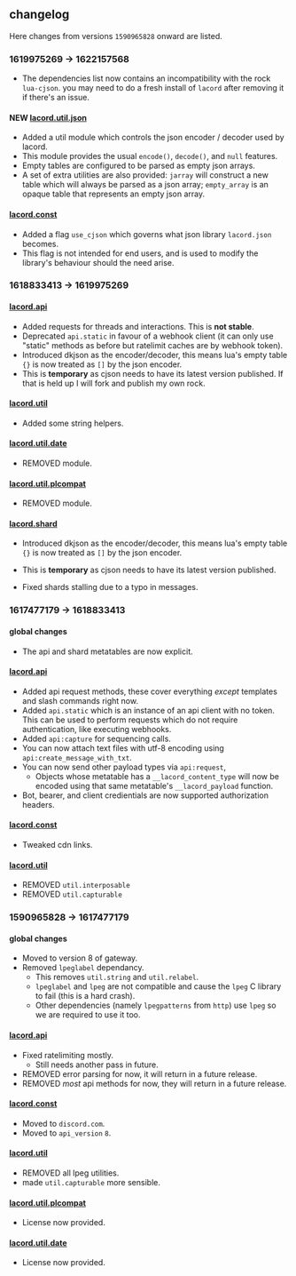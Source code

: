## changelog

Here changes from versions `1590965828` onward are listed.

### 1619975269 -> 1622157568

- The dependencies list now contains an incompatibility with the rock `lua-cjson`.
  you may need to do a fresh install of `lacord` after removing it if there's an issue.

#### NEW [lacord.util.json](lua/lacord/util/json.lua)

- Added a util module which controls the json encoder / decoder used by lacord.
- This module provides the usual `encode()`, `decode()`, and `null` features.
- Empty tables are configured to be parsed as empty json arrays.
- A set of extra utilities are also provided: `jarray` will construct a new table
  which will always be parsed as a json array; `empty_array` is an opaque table
  that represents an empty json array.

#### [lacord.const](lua/lacord/const.lua)

- Added a flag `use_cjson` which governs what json library `lacord.json` becomes.
- This flag is not intended for end users, and is used to modify the library's behaviour
  should the need arise.

### 1618833413 -> 1619975269

#### [lacord.api](lua/lacord/api.lua)

- Added requests for threads and interactions. This is **not stable**.
- Deprecated `api.static` in favour of a webhook client (it can only use "static" methods as before but ratelimit caches are by webhook token).
- Introduced dkjson as the encoder/decoder, this means lua's empty table `{}` is now treated as `[]` by the json encoder.
- This is **temporary** as cjson needs to have its latest version published. If that is held up I will fork and publish my own rock.

#### [lacord.util](lua/lacord/util/init.lua)

- Added some string helpers.

#### [lacord.util.date]()

- REMOVED module.

#### [lacord.util.plcompat]()

- REMOVED module.

#### [lacord.shard](lua/lacord/shard.lua)

- Introduced dkjson as the encoder/decoder, this means lua's empty table `{}` is now treated as `[]` by the json encoder.
- This is **temporary** as cjson needs to have its latest version published.

- Fixed shards stalling due to a typo in messages.

### 1617477179 -> 1618833413

#### global changes

- The api and shard metatables are now explicit.

#### [lacord.api](lua/lacord/api.lua)

- Added api request methods, these cover everything *except* templates and slash commands right now.
- Added `api.static` which is an instance of an api client with no token.
  This can be used to perform requests which do not require authentication, like executing webhooks.
- Added `api:capture` for sequencing calls.
- You can now attach text files with utf-8 encoding using `api:create_message_with_txt`.
- You can now send other payload types via `api:request`,
    - Objects whose metatable has a `__lacord_content_type` will now be encoded using that
      same metatable's `__lacord_payload` function.
- Bot, bearer, and client credientials are now supported authorization headers.

#### [lacord.const](lua/lacord/const.lua)

- Tweaked cdn links.

#### [lacord.util](lua/lacord/util/init.lua)

- REMOVED `util.interposable`
- REMOVED `util.capturable`


### 1590965828 -> 1617477179

#### global changes

- Moved to version 8 of gateway.
- Removed `lpeglabel` dependancy.
    - This removes `util.string` and `util.relabel`.
    - `lpeglabel` and `lpeg` are not compatible and cause the `lpeg` C library to fail (this is a hard crash).
    - Other dependencies (namely `lpegpatterns` from `http`) use `lpeg` so we are required to use it too.



#### [lacord.api](lua/lacord/api.lua)

- Fixed ratelimiting mostly.
    - Still needs another pass in future.
- REMOVED error parsing for now, it will return in a future release.
- REMOVED *most* api methods for now, they will return in a future release.

#### [lacord.const](lua/lacord/const.lua)

- Moved to `discord.com`.
- Moved to `api_version` `8`.

#### [lacord.util](lua/lacord/util/init.lua)

- REMOVED all lpeg utilities.
- made `util.capturable` more sensible.

#### [lacord.util.plcompat](lua/lacord/util/plcompat.lua)

- License now provided.

#### [lacord.util.date](lua/lacord/util/plcompat.lua)

- License now provided.